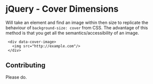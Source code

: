 
# jQuery - Cover Dimensions

Will take an element and find an image within then size to replicate the behaviour of `background-size: cover` from CSS. The advantage of this method is that you get all the semantics/accessibility of an image.

```
 <div data-cover-image>
   <img src="http://example.com"/>
 </div>
```

## Contributing

Please do.
